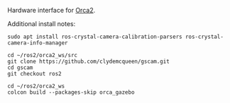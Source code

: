 Hardware interface for [Orca2](https://github.com/clydemcqueen/orca2).

Additional install notes:
~~~
sudo apt install ros-crystal-camera-calibration-parsers ros-crystal-camera-info-manager

cd ~/ros2/orca2_ws/src
git clone https://github.com/clydemcqueen/gscam.git
cd gscam
git checkout ros2

cd ~/ros2/orca2_ws
colcon build --packages-skip orca_gazebo
~~~